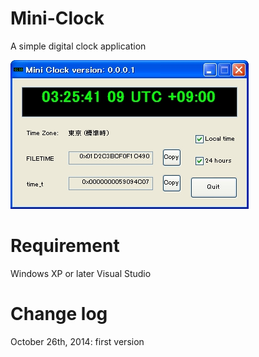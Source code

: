 # Mini-Clock
A simple digital clock application

![Screen shot](/SS.jpg)

# Requirement
Windows XP or later
Visual Studio

# Change log

October 26th, 2014: first version
